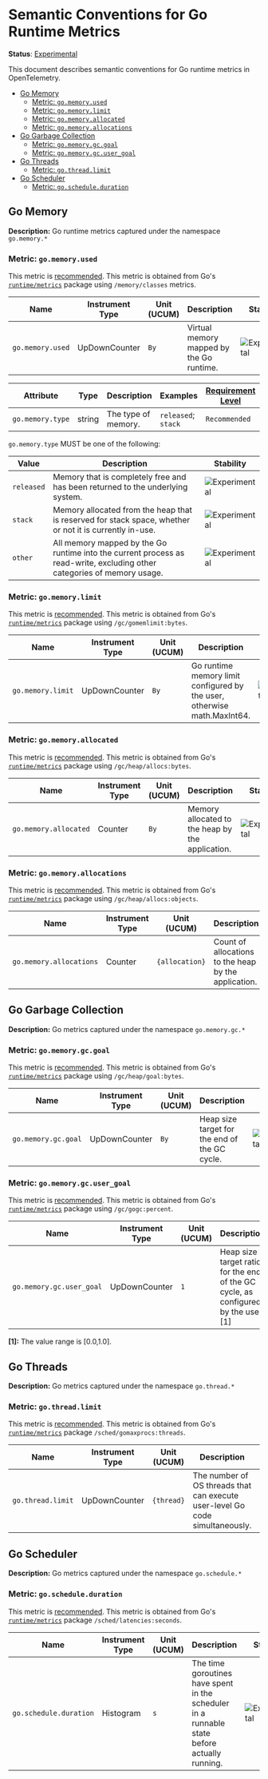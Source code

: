 <!--- Hugo front matter used to generate the website version of this page:
linkTitle: Go Runtime
--->

# Semantic Conventions for Go Runtime Metrics

**Status**: [Experimental][DocumentStatus]

This document describes semantic conventions for Go runtime metrics in OpenTelemetry.

<!-- Re-generate TOC with `markdown-toc --no-first-h1 -i` -->

<!-- toc -->

- [Go Memory](#go-memory)
  - [Metric: `go.memory.used`](#metric-gomemoryused)
  - [Metric: `go.memory.limit`](#metric-gomemorylimit)
  - [Metric: `go.memory.allocated`](#metric-gomemoryallocated)
  - [Metric: `go.memory.allocations`](#metric-gomemoryallocations)
- [Go Garbage Collection](#go-garbage-collection)
  - [Metric: `go.memory.gc.goal`](#metric-gomemorygcgoal)
  - [Metric: `go.memory.gc.user_goal`](#metric-gomemorygcuser_goal)
- [Go Threads](#go-threads)
  - [Metric: `go.thread.limit`](#metric-gothreadlimit)
- [Go Scheduler](#go-scheduler)
  - [Metric: `go.schedule.duration`](#metric-goscheduleduration)

<!-- tocstop -->

## Go Memory

**Description:** Go runtime metrics captured under the namespace `go.memory.*`

### Metric: `go.memory.used`

This metric is [recommended][MetricRecommended].
This metric is obtained from Go's [`runtime/metrics`][RuntimeMetrics] package using `/memory/classes` metrics.

<!-- semconv metric.go.memory.used(metric_table) -->
| Name     | Instrument Type | Unit (UCUM) | Description    | Stability |
| -------- | --------------- | ----------- | -------------- | --------- |
| `go.memory.used` | UpDownCounter | `By` | Virtual memory mapped by the Go runtime. | ![Experimental](https://img.shields.io/badge/-experimental-blue) |
<!-- endsemconv -->

<!-- semconv metric.go.memory.used(full) -->
| Attribute  | Type | Description  | Examples  | [Requirement Level](https://opentelemetry.io/docs/specs/semconv/general/attribute-requirement-level/) | Stability |
|---|---|---|---|---|---|
| `go.memory.type` | string | The type of memory. | `released`; `stack` | `Recommended` | ![Experimental](https://img.shields.io/badge/-experimental-blue) |

`go.memory.type` MUST be one of the following:

| Value  | Description | Stability |
|---|---|---|
| `released` | Memory that is completely free and has been returned to the underlying system. | ![Experimental](https://img.shields.io/badge/-experimental-blue) |
| `stack` | Memory allocated from the heap that is reserved for stack space, whether or not it is currently in-use. | ![Experimental](https://img.shields.io/badge/-experimental-blue) |
| `other` | All memory mapped by the Go runtime into the current process as read-write, excluding other categories of memory usage. | ![Experimental](https://img.shields.io/badge/-experimental-blue) |
<!-- endsemconv -->

### Metric: `go.memory.limit`

This metric is [recommended][MetricRecommended].
This metric is obtained from Go's [`runtime/metrics`][RuntimeMetrics] package using `/gc/gomemlimit:bytes`.

<!-- semconv metric.go.memory.limit(metric_table) -->
| Name     | Instrument Type | Unit (UCUM) | Description    | Stability |
| -------- | --------------- | ----------- | -------------- | --------- |
| `go.memory.limit` | UpDownCounter | `By` | Go runtime memory limit configured by the user, otherwise math.MaxInt64. | ![Experimental](https://img.shields.io/badge/-experimental-blue) |
<!-- endsemconv -->

<!-- semconv metric.go.memory.limit(full) -->
<!-- endsemconv -->

### Metric: `go.memory.allocated`

This metric is [recommended][MetricRecommended].
This metric is obtained from Go's [`runtime/metrics`][RuntimeMetrics] package using `/gc/heap/allocs:bytes`.

<!-- semconv metric.go.memory.allocated(metric_table) -->
| Name     | Instrument Type | Unit (UCUM) | Description    | Stability |
| -------- | --------------- | ----------- | -------------- | --------- |
| `go.memory.allocated` | Counter | `By` | Memory allocated to the heap by the application. | ![Experimental](https://img.shields.io/badge/-experimental-blue) |
<!-- endsemconv -->

<!-- semconv metric.go.memory.allocated(full) -->
<!-- endsemconv -->

### Metric: `go.memory.allocations`

This metric is [recommended][MetricRecommended].
This metric is obtained from Go's [`runtime/metrics`][RuntimeMetrics] package using `/gc/heap/allocs:objects`.

<!-- semconv metric.go.memory.allocations(metric_table) -->
| Name     | Instrument Type | Unit (UCUM) | Description    | Stability |
| -------- | --------------- | ----------- | -------------- | --------- |
| `go.memory.allocations` | Counter | `{allocation}` | Count of allocations to the heap by the application. | ![Experimental](https://img.shields.io/badge/-experimental-blue) |
<!-- endsemconv -->

<!-- semconv metric.go.memory.allocations(full) -->
<!-- endsemconv -->

## Go Garbage Collection

**Description:** Go metrics captured under the namespace `go.memory.gc.*`

### Metric: `go.memory.gc.goal`

This metric is [recommended][MetricRecommended].
This metric is obtained from Go's [`runtime/metrics`][RuntimeMetrics] package using `/gc/heap/goal:bytes`.

<!-- semconv metric.go.memory.gc.goal(metric_table) -->
| Name     | Instrument Type | Unit (UCUM) | Description    | Stability |
| -------- | --------------- | ----------- | -------------- | --------- |
| `go.memory.gc.goal` | UpDownCounter | `By` | Heap size target for the end of the GC cycle. | ![Experimental](https://img.shields.io/badge/-experimental-blue) |
<!-- endsemconv -->

<!-- semconv metric.go.memory.gc.goal(full) -->
<!-- endsemconv -->

### Metric: `go.memory.gc.user_goal`

This metric is [recommended][MetricRecommended].
This metric is obtained from Go's [`runtime/metrics`][RuntimeMetrics] package using `/gc/gogc:percent`.

<!-- semconv metric.go.memory.gc.user_goal(metric_table) -->
| Name     | Instrument Type | Unit (UCUM) | Description    | Stability |
| -------- | --------------- | ----------- | -------------- | --------- |
| `go.memory.gc.user_goal` | UpDownCounter | `1` | Heap size target ratio for the end of the GC cycle, as configured by the user. [1] | ![Experimental](https://img.shields.io/badge/-experimental-blue) |

**[1]:** The value range is [0.0,1.0].
<!-- endsemconv -->

<!-- semconv metric.go.memory.gc.user_goal(full) -->
<!-- endsemconv -->

## Go Threads

**Description:** Go metrics captured under the namespace `go.thread.*`

### Metric: `go.thread.limit`

This metric is [recommended][MetricRecommended].
This metric is obtained from Go's [`runtime/metrics`][RuntimeMetrics] package `/sched/gomaxprocs:threads`.

<!-- semconv metric.go.thread.limit(metric_table) -->
| Name     | Instrument Type | Unit (UCUM) | Description    | Stability |
| -------- | --------------- | ----------- | -------------- | --------- |
| `go.thread.limit` | UpDownCounter | `{thread}` | The number of OS threads that can execute user-level Go code simultaneously. | ![Experimental](https://img.shields.io/badge/-experimental-blue) |
<!-- endsemconv -->

<!-- semconv metric.go.thread.limit(full) -->
<!-- endsemconv -->

## Go Scheduler

**Description:** Go metrics captured under the namespace `go.schedule.*`

### Metric: `go.schedule.duration`

This metric is [recommended][MetricRecommended].
This metric is obtained from Go's [`runtime/metrics`][RuntimeMetrics] package `/sched/latencies:seconds`.

<!-- semconv metric.go.schedule.duration(metric_table) -->
| Name     | Instrument Type | Unit (UCUM) | Description    | Stability |
| -------- | --------------- | ----------- | -------------- | --------- |
| `go.schedule.duration` | Histogram | `s` | The time goroutines have spent in the scheduler in a runnable state before actually running. | ![Experimental](https://img.shields.io/badge/-experimental-blue) |
<!-- endsemconv -->

<!-- semconv metric.go.schedule.duration(full) -->
<!-- endsemconv -->

[DocumentStatus]: https://github.com/open-telemetry/opentelemetry-specification/tree/v1.31.0/specification/document-status.md
[MetricRecommended]: /docs/general/metric-requirement-level.md#recommended
[RuntimeMetrics]: https://pkg.go.dev/runtime/metrics
